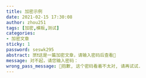 ```yaml
---
title: 加密示例
date: 2021-02-15 17:30:08
author: zhou251
tags: [加密,模板,测试]
categories: 
- 加密文章
sticky: 1
password: seswk295
abstract: 🈲❗这是一篇加密文章，请输入密码后查看👀
message: 对不起，请您输入密码：
wrong_pass_message: 👻抱歉, 这个密码看着不太对, 请再试试.
---
```

